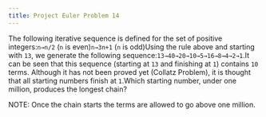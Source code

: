 ```yaml
---
title: Project Euler Problem 14
---
```


The following iterative sequence is defined for the set of positive integers:`n→n/2` (`n` is even)`n→3n+1` (`n` is odd)Using the rule above and starting with `13`, we generate the following sequence:`13→40→20→10→5→16→8→4→2→1`.It can be seen that this sequence (starting at `13` and finishing at `1`) contains `10` terms. Although it has not been proved yet (Collatz Problem), it is thought that all starting numbers finish at `1`.Which starting number, under one million, produces the longest chain?

NOTE: Once the chain starts the terms are allowed to go above one million.
